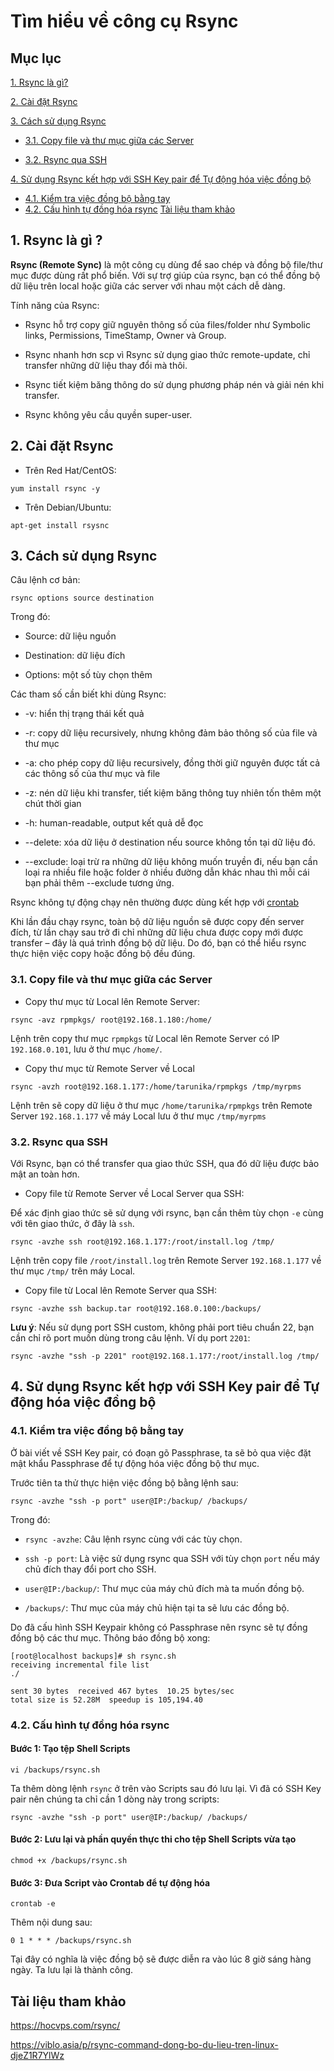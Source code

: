 # Tìm hiểu về công cụ Rsync

## Mục lục

[1. Rsync là gì?](https://github.com/thang290298/work-Document/blob/master/Linux/rsynd.md#1-rsync-l%C3%A0-g%C3%AC-)

[2. Cài đặt Rsync](https://github.com/thang290298/work-Document/blob/master/Linux/rsynd.md#2-c%C3%A0i-%C4%91%E1%BA%B7t-rsync)

[3. Cách sử dụng Rsync](https://github.com/thang290298/work-Document/blob/master/Linux/rsynd.md#3-c%C3%A1ch-s%E1%BB%AD-d%E1%BB%A5ng-rsync)

- [3.1. Copy file và thư mục giữa các Server](https://github.com/thang290298/work-Document/blob/master/Linux/rsynd.md#3-c%C3%A1ch-s%E1%BB%AD-d%E1%BB%A5ng-rsync)

- [3.2. Rsync qua SSH](https://github.com/thang290298/work-Document/blob/master/Linux/rsynd.md#3-c%C3%A1ch-s%E1%BB%AD-d%E1%BB%A5ng-rsync)

[4. Sử dụng Rsync kết hợp với SSH Key pair để Tự động hóa việc đồng bộ](https://github.com/thang290298/work-Document/blob/master/Linux/rsynd.md#4-s%E1%BB%AD-d%E1%BB%A5ng-rsync-k%E1%BA%BFt-h%E1%BB%A3p-v%E1%BB%9Bi-ssh-key-pair-%C4%91%E1%BB%83-t%E1%BB%B1-%C4%91%E1%BB%99ng-h%C3%B3a-vi%E1%BB%87c-%C4%91%E1%BB%93ng-b%E1%BB%99)
- [4.1. Kiểm tra việc đồng bộ bằng tay](https://github.com/thang290298/work-Document/blob/master/Linux/rsynd.md#41-ki%E1%BB%83m-tra-vi%E1%BB%87c-%C4%91%E1%BB%93ng-b%E1%BB%99-b%E1%BA%B1ng-tay)
- [4.2. Cấu hình tự đồng hóa rsync](https://github.com/thang290298/work-Document/blob/master/Linux/rsynd.md#42-c%E1%BA%A5u-h%C3%ACnh-t%E1%BB%B1-%C4%91%E1%BB%93ng-h%C3%B3a-rsync)
[Tài liệu tham khảo](https://github.com/quanganh1996111/Linux-Tutorial/blob/master/rsync.md#t%C3%A0i-li%E1%BB%87u-tham-kh%E1%BA%A3o)

## 1. Rsync là gì ?

**Rsync (Remote Sync)** là một công cụ dùng để sao chép và đồng bộ file/thư mục được dùng rất phổ biến. Với sự trợ giúp của rsync, bạn có thể đồng bộ dữ liệu trên local hoặc giữa các server với nhau một cách dễ dàng.

Tính năng của Rsync:

- Rsync hỗ trợ copy giữ nguyên thông số của files/folder như Symbolic links, Permissions, TimeStamp, Owner và Group.

- Rsync nhanh hơn scp vì Rsync sử dụng giao thức remote-update, chỉ transfer những dữ liệu thay đổi mà thôi.

- Rsync tiết kiệm băng thông do sử dụng phương pháp nén và giải nén khi transfer.

- Rsync không yêu cầu quyền super-user.

## 2. Cài đặt Rsync

- Trên Red Hat/CentOS:

`yum install rsync -y`

- Trên Debian/Ubuntu:

`apt-get install rsysnc`

## 3. Cách sử dụng Rsync

Câu lệnh cơ bản:

`rsync options source destination`

Trong đó:

- Source: dữ liệu nguồn

- Destination: dữ liệu đích

- Options: một số tùy chọn thêm

Các tham số cần biết khi dùng Rsync:

- -v: hiển thị trạng thái kết quả

- -r: copy dữ liệu recursively, nhưng không đảm bảo thông số của file và thư mục

- -a: cho phép copy dữ liệu recursively, đồng thời giữ nguyên được tất cả các thông số của thư mục và file

- -z: nén dữ liệu khi transfer, tiết kiệm băng thông tuy nhiên tốn thêm một chút thời gian

- -h: human-readable, output kết quả dễ đọc

- --delete: xóa dữ liệu ở destination nếu source không tồn tại dữ liệu đó.

- --exclude: loại trừ ra những dữ liệu không muốn truyền đi, nếu bạn cần loại ra nhiều file hoặc folder ở nhiều đường dẫn khác nhau thì mỗi cái bạn phải thêm --exclude tương ứng.

Rsync không tự động chạy nên thường được dùng kết hợp với [crontab](https://github.com/thang290298/work-Document/blob/master/Linux/crontab.md)

Khi lần đầu chạy rsync, toàn bộ dữ liệu nguồn sẽ được copy đến server đích, từ lần chạy sau trở đi chỉ những dữ liệu chưa được copy mới được transfer – đây là quá trình đồng bộ dữ liệu. Do đó, bạn có thể hiểu rsync thực hiện việc copy hoặc đồng bộ đều đúng.

### 3.1. Copy file và thư mục giữa các Server

- Copy thư mục từ Local lên Remote Server:

```
rsync -avz rpmpkgs/ root@192.168.1.180:/home/
```

Lệnh trên copy thư mục `rpmpkgs` từ Local lên Remote Server có IP `192.168.0.101`, lưu ở thư mục `/home/`.

- Copy thư mục từ Remote Server về Local

```
rsync -avzh root@192.168.1.177:/home/tarunika/rpmpkgs /tmp/myrpms
```

Lệnh trên sẽ copy dữ liệu ở thư mục `/home/tarunika/rpmpkgs` trên Remote Server `192.168.1.177` về máy Local lưu ở thư mục `/tmp/myrpms`

### 3.2. Rsync qua SSH

Với Rsync, bạn có thể transfer qua giao thức SSH, qua đó dữ liệu được bảo mật an toàn hơn.

- Copy file từ Remote Server về Local Server qua SSH:

Để xác định giao thức sẽ sử dụng với rsync, bạn cần thêm tùy chọn `-e` cùng với tên giao thức, ở đây là `ssh`.

```
rsync -avzhe ssh root@192.168.1.177:/root/install.log /tmp/
```

Lệnh trên copy file `/root/install.log` trên Remote Server `192.168.1.177` về thư mục `/tmp/` trên máy Local.

- Copy file từ Local lên Remote Server qua SSH:

```
rsync -avzhe ssh backup.tar root@192.168.0.100:/backups/
```

**Lưu ý**: Nếu sử dụng port SSH custom, không phải port tiêu chuẩn 22, bạn cần chỉ rõ port muốn dùng trong câu lệnh. Ví dụ port `2201`:

```
rsync -avzhe "ssh -p 2201" root@192.168.1.177:/root/install.log /tmp/
```

## 4. Sử dụng Rsync kết hợp với SSH Key pair để Tự động hóa việc đồng bộ

### 4.1. Kiểm tra việc đồng bộ bằng tay



Ở bài viết về SSH Key pair, có đoạn gõ Passphrase, ta sẽ bỏ qua việc đặt mật khẩu Passphrase để tự động hóa việc đồng bộ thư mục.

Trước tiên ta thử thực hiện việc đồng bộ bằng lệnh sau:

```
rsync -avzhe "ssh -p port" user@IP:/backup/ /backups/
```

Trong đó:

- `rsync -avzhe`: Câu lệnh rsync cùng với các tùy chọn.

- `ssh -p port`: Là việc sử dụng rsync qua SSH với tùy chọn `port` nếu máy chủ đích thay đổi port cho SSH.

- `user@IP:/backup/`: Thư mục của máy chủ đích mà ta muốn đồng bộ.

- `/backups/`: Thư mục của máy chủ hiện tại ta sẽ lưu các đồng bộ.

Do đã cấu hình SSH Keypair không có Passphrase nên rsync sẽ tự đồng đồng bộ các thư mục. Thông báo đồng bộ xong:

```
[root@localhost backups]# sh rsync.sh
receiving incremental file list
./

sent 30 bytes  received 467 bytes  10.25 bytes/sec
total size is 52.28M  speedup is 105,194.40
```

### 4.2. Cấu hình tự đồng hóa rsync

#### Bước 1: Tạo tệp Shell Scripts

```
vi /backups/rsync.sh
```

Ta thêm dòng lệnh `rsync` ở trên vào Scripts sau đó lưu lại. Vì đã có SSH Key pair nên chúng ta chỉ cần 1 dòng này trong scripts:

```
rsync -avzhe "ssh -p port" user@IP:/backup/ /backups/
```

#### Bước 2: Lưu lại và phần quyền thực thi cho tệp Shell Scripts vừa tạo

```
chmod +x /backups/rsync.sh
```

#### Bước 3: Đưa Script vào Crontab để tự động hóa

```
crontab -e
```

Thêm nội dung sau:

```
0 1 * * * /backups/rsync.sh
```

Tại đây có nghĩa là việc đồng bộ sẽ được diễn ra vào lúc 8 giờ sáng hàng ngày. Ta lưu lại là thành công.

## Tài liệu tham khảo

https://hocvps.com/rsync/

https://viblo.asia/p/rsync-command-dong-bo-du-lieu-tren-linux-djeZ1R7YlWz